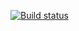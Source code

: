[![Build status](https://ci.appveyor.com/api/projects/status/rbibaxqxos5a6np5?svg=true)](https://ci.appveyor.com/project/TatianaHrip/api)
